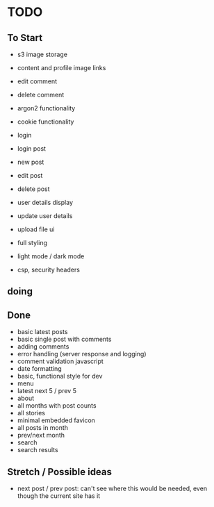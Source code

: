 # TODO

## To Start

- s3 image storage
- content and profile image links

- edit comment
- delete comment

- argon2 functionality
- cookie functionality
- login
- login post

- new post
- edit post
- delete post

- user details display
- update user details

- upload file ui

- full styling
- light mode / dark mode
- csp, security headers

## doing


## Done

- basic latest posts
- basic single post with comments
- adding comments
- error handling (server response and logging)
- comment validation javascript
- date formatting
- basic, functional style for dev
- menu
- latest next 5 / prev 5
- about
- all months with post counts
- all stories
- minimal embedded favicon
- all posts in month
- prev/next month
- search
- search results

## Stretch / Possible ideas

- next post / prev post: can't see where this would be needed, even though the current site has it